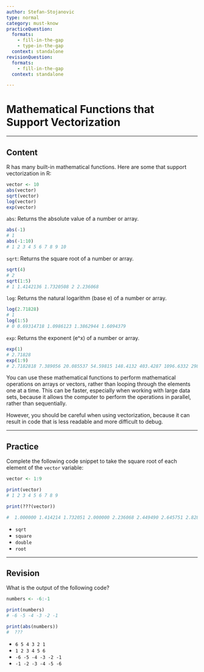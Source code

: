 ```yaml
---
author: Stefan-Stojanovic
type: normal
category: must-know
practiceQuestion:
  formats:
    - fill-in-the-gap
    - type-in-the-gap
  context: standalone
revisionQuestion:
  formats:
    - fill-in-the-gap
  context: standalone

---
```


# Mathematical Functions that Support Vectorization

---

## Content

R has many built-in mathematical functions. Here are some that support vectorization in R:
```r
vector <- 10
abs(vector)
sqrt(vector)
log(vector)
exp(vector)
```

`abs`: Returns the absolute value of a number or array.
```r
abs(-1)
# 1
abs(-1:10)
# 1 2 3 4 5 6 7 8 9 10
```

`sqrt`: Returns the square root of a number or array.
```r
sqrt(4)
# 2
sqrt(1:5)
# 1 1.4142136 1.7320508 2 2.236068
```

`log`: Returns the natural logarithm (base e) of a number or array.
```r
log(2.71828)
# 1
log(1:5)
# 0 0.69314718 1.0986123 1.3862944 1.6094379 
```

`exp`: Returns the exponent (e^x) of a number or array.


```r
exp(1)
# 2.71828
exp(1:9)
# 2.7182818 7.389056 20.085537 54.59815 148.4132 403.4287 1096.6332 2980.958 8103.084
```

You can use these mathematical functions to perform mathematical operations on arrays or vectors, rather than looping through the elements one at a time. This can be faster, especially when working with large data sets, because it allows the computer to perform the operations in parallel, rather than sequentially.

However, you should be careful when using vectorization, because it can result in code that is less readable and more difficult to debug.

---
## Practice

Complete the following code snippet to take the square root of each element of the `vector` variable:

```r
vector <- 1:9

print(vector)
# 1 2 3 4 5 6 7 8 9

print(???(vector))

#  1.000000 1.414214 1.732051 2.000000 2.236068 2.449490 2.645751 2.828427 3.000000

```

- `sqrt`
- `square`
- `double`
- `root`

---
## Revision

What is the output of the following code?

```r
numbers <- -6:-1

print(numbers)
# -6 -5 -4 -3 -2 -1

print(abs(numbers))
#  ???
```

- `6 5 4 3 2 1`
- `1 2 3 4 5 6`
- `-6 -5 -4 -3 -2 -1`
- `-1 -2 -3 -4 -5 -6`
